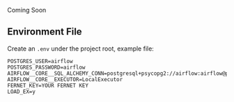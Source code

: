Coming Soon

## Environment File

Create an `.env` under the project root, example file:

```
POSTGRES_USER=airflow
POSTGRES_PASSWORD=airflow
AIRFLOW__CORE__SQL_ALCHEMY_CONN=postgresql+psycopg2://airflow:airflow@postgres/airflow
AIRFLOW__CORE__EXECUTOR=LocalExecutor
FERNET_KEY=YOUR FERNET KEY
LOAD_EX=y
```